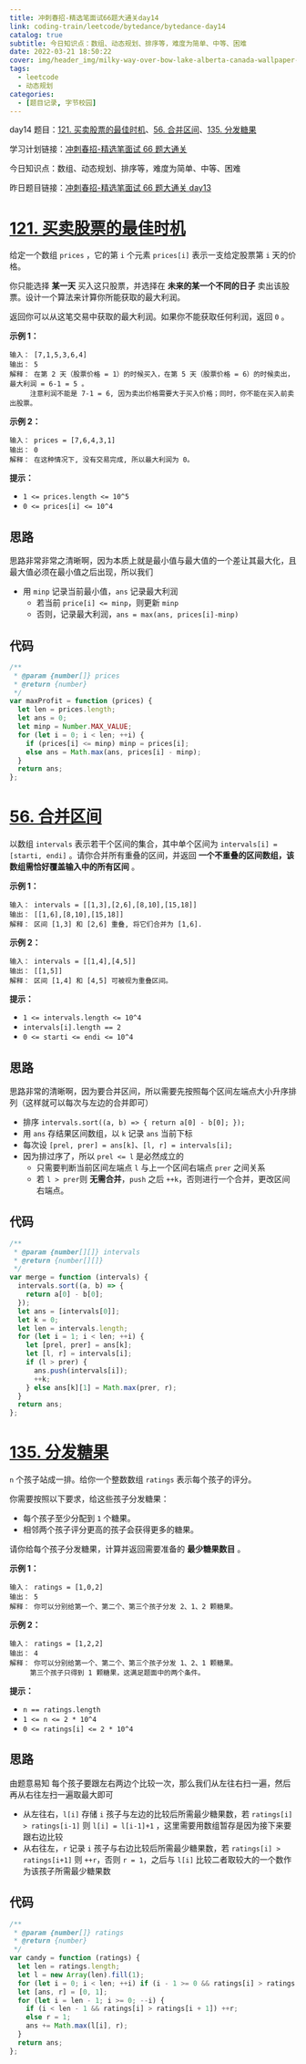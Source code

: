 ```yaml
---
title: 冲刺春招-精选笔面试66题大通关day14
link: coding-train/leetcode/bytedance/bytedance-day14
catalog: true
subtitle: 今日知识点：数组、动态规划、排序等，难度为简单、中等、困难
date: 2022-03-21 18:50:22
cover: img/header_img/milky-way-over-bow-lake-alberta-canada-wallpaper-for-1920x1080-63-873.jpg
tags:
  - leetcode
  - 动态规划
categories:
  - [题目记录, 字节校园]
---
```


day14 题目：[121. 买卖股票的最佳时机](https://leetcode-cn.com/problems/best-time-to-buy-and-sell-stock/)、[56. 合并区间](https://leetcode-cn.com/problems/merge-intervals/)、[135. 分发糖果](https://leetcode-cn.com/problems/candy/)

学习计划链接：[冲刺春招-精选笔面试 66 题大通关](https://leetcode-cn.com/study-plan/bytedancecampus/?progress=dcmyjb3)

今日知识点：数组、动态规划、排序等，难度为简单、中等、困难

昨日题目链接：[冲刺春招-精选笔面试 66 题大通关 day13](https://juejin.cn/post/7076832822635266079)

# [121. 买卖股票的最佳时机](https://leetcode-cn.com/problems/best-time-to-buy-and-sell-stock/)

给定一个数组 `prices` ，它的第 `i` 个元素 `prices[i]` 表示一支给定股票第 `i` 天的价格。

你只能选择 **某一天** 买入这只股票，并选择在 **未来的某一个不同的日子** 卖出该股票。设计一个算法来计算你所能获取的最大利润。

返回你可以从这笔交易中获取的最大利润。如果你不能获取任何利润，返回 `0` 。

**示例 1：**

```plain
输入： [7,1,5,3,6,4]
输出： 5
解释： 在第 2 天（股票价格 = 1）的时候买入，在第 5 天（股票价格 = 6）的时候卖出，最大利润 = 6-1 = 5 。
     注意利润不能是 7-1 = 6, 因为卖出价格需要大于买入价格；同时，你不能在买入前卖出股票。
```

**示例 2：**

```plain
输入： prices = [7,6,4,3,1]
输出： 0
解释： 在这种情况下, 没有交易完成, 所以最大利润为 0。
```

**提示：**

- `1 <= prices.length <= 10^5`
- `0 <= prices[i] <= 10^4`

## 思路

思路非常非常之清晰啊，因为本质上就是最小值与最大值的一个差让其最大化，且最大值必须在最小值之后出现，所以我们

- 用 `minp` 记录当前最小值，`ans` 记录最大利润
  - 若当前 `price[i] <= minp`，则更新 `minp`
  - 否则，记录最大利润，`ans = max(ans, prices[i]-minp)`

## 代码

```js
/**
 * @param {number[]} prices
 * @return {number}
 */
var maxProfit = function (prices) {
  let len = prices.length;
  let ans = 0;
  let minp = Number.MAX_VALUE;
  for (let i = 0; i < len; ++i) {
    if (prices[i] <= minp) minp = prices[i];
    else ans = Math.max(ans, prices[i] - minp);
  }
  return ans;
};
```

# [56. 合并区间](https://leetcode-cn.com/problems/merge-intervals/)

以数组 `intervals` 表示若干个区间的集合，其中单个区间为 `intervals[i] = [starti, endi]` 。请你合并所有重叠的区间，并返回 **一个不重叠的区间数组，该数组需恰好覆盖输入中的所有区间** 。

**示例 1：**

```plain
输入： intervals = [[1,3],[2,6],[8,10],[15,18]]
输出： [[1,6],[8,10],[15,18]]
解释： 区间 [1,3] 和 [2,6] 重叠, 将它们合并为 [1,6].
```

**示例 2：**

```plain
输入： intervals = [[1,4],[4,5]]
输出： [[1,5]]
解释： 区间 [1,4] 和 [4,5] 可被视为重叠区间。
```

**提示：**

- `1 <= intervals.length <= 10^4`
- `intervals[i].length == 2`
- `0 <= starti <= endi <= 10^4`

## 思路

思路非常的清晰啊，因为要合并区间，所以需要先按照每个区间左端点大小升序排列（这样就可以每次与左边的合并即可）

- 排序 `intervals.sort((a, b) => { return a[0] - b[0]; });`
- 用 `ans` 存结果区间数组，以 `k` 记录 `ans` 当前下标
- 每次设 `[prel, prer] = ans[k]`、`[l, r] = intervals[i];`
- 因为排过序了，所以 `prel <= l` 是必然成立的
  - 只需要判断当前区间左端点 `l` 与上一个区间右端点 `prer` 之间关系
  - 若 `l > prer`则 **无需合并**，`push` 之后 `++k`，否则进行一个合并，更改区间右端点。

## 代码

```js
/**
 * @param {number[][]} intervals
 * @return {number[][]}
 */
var merge = function (intervals) {
  intervals.sort((a, b) => {
    return a[0] - b[0];
  });
  let ans = [intervals[0]];
  let k = 0;
  let len = intervals.length;
  for (let i = 1; i < len; ++i) {
    let [prel, prer] = ans[k];
    let [l, r] = intervals[i];
    if (l > prer) {
      ans.push(intervals[i]);
      ++k;
    } else ans[k][1] = Math.max(prer, r);
  }
  return ans;
};
```

# [135. 分发糖果](https://leetcode-cn.com/problems/candy/)

`n` 个孩子站成一排。给你一个整数数组 `ratings` 表示每个孩子的评分。

你需要按照以下要求，给这些孩子分发糖果：

- 每个孩子至少分配到 `1` 个糖果。
- 相邻两个孩子评分更高的孩子会获得更多的糖果。

请你给每个孩子分发糖果，计算并返回需要准备的 **最少糖果数目** 。

**示例 1：**

```plain
输入： ratings = [1,0,2]
输出： 5
解释： 你可以分别给第一个、第二个、第三个孩子分发 2、1、2 颗糖果。
```

**示例 2：**

```plain
输入： ratings = [1,2,2]
输出： 4
解释： 你可以分别给第一个、第二个、第三个孩子分发 1、2、1 颗糖果。
     第三个孩子只得到 1 颗糖果，这满足题面中的两个条件。
```

**提示：**

- `n == ratings.length`
- `1 <= n <= 2 * 10^4`
- `0 <= ratings[i] <= 2 * 10^4`

## 思路

由题意易知 每个孩子要跟左右两边个比较一次，那么我们从左往右扫一遍，然后再从右往左扫一遍取最大即可

- 从左往右，`l[i]` 存储 `i` 孩子与左边的比较后所需最少糖果数，若 `ratings[i] > ratings[i-1]` 则 `l[i] = l[i-1]+1` ，这里需要用数组暂存是因为接下来要跟右边比较
- 从右往左，`r` 记录 `i` 孩子与右边比较后所需最少糖果数，若 `ratings[i] > ratings[i+1]` 则 `++r`，否则 `r = 1`，之后与 `l[i]` 比较二者取较大的一个数作为该孩子所需最少糖果数

## 代码

```js
/**
 * @param {number[]} ratings
 * @return {number}
 */
var candy = function (ratings) {
  let len = ratings.length;
  let l = new Array(len).fill(1);
  for (let i = 0; i < len; ++i) if (i - 1 >= 0 && ratings[i] > ratings[i - 1]) l[i] = l[i - 1] + 1;
  let [ans, r] = [0, 1];
  for (let i = len - 1; i >= 0; --i) {
    if (i < len - 1 && ratings[i] > ratings[i + 1]) ++r;
    else r = 1;
    ans += Math.max(l[i], r);
  }
  return ans;
};
```
